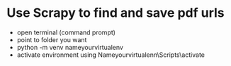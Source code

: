 # Use Scrapy to find and save pdf urls

-  open terminal (command prompt)
- point to folder you want
- python -m venv nameyourvirtualenv
- activate environment using
Nameyourvirtualenn\Scripts\activate


